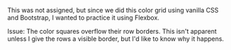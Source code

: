 This was not assigned, but since we did this color grid using 
vanilla CSS and Bootstrap, I wanted to practice it using 
Flexbox.

Issue: The color squares overflow their row borders. This isn't 
apparent unless I give the rows a visible border, but I'd like to know 
why it happens.